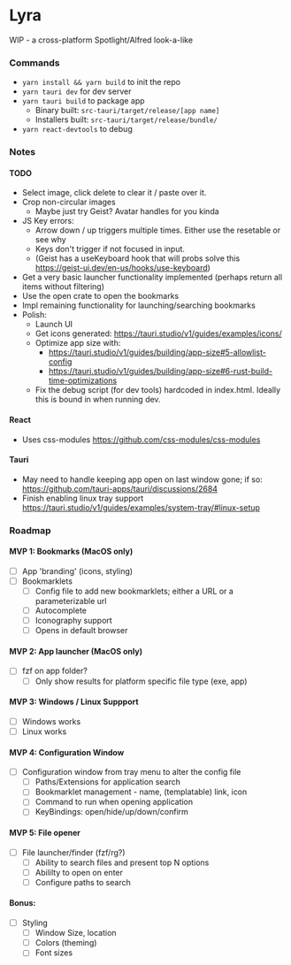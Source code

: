 # Lyra

WIP - a cross-platform Spotlight/Alfred look-a-like

### Commands

- `yarn install && yarn build` to init the repo
- `yarn tauri dev` for dev server
- `yarn tauri build` to package app
  - Binary built: `src-tauri/target/release/[app name]`
  - Installers built: `src-tauri/target/release/bundle/`
- `yarn react-devtools` to debug

### Notes

#### TODO

- Select image, click delete to clear it / paste over it.
- Crop non-circular images
  - Maybe just try Geist? Avatar handles for you kinda
- JS Key errors:
  - Arrow down / up triggers multiple times. Either use the resetable or see why
  - Keys don't trigger if not focused in input.
  - (Geist has a useKeyboard hook that will probs solve this https://geist-ui.dev/en-us/hooks/use-keyboard)
- Get a very basic launcher functionality implemented (perhaps return all items without filtering)
- Use the open crate to open the bookmarks
- Impl remaining functionality for launching/searching bookmarks
- Polish:
  - Launch UI
  - Get icons generated: https://tauri.studio/v1/guides/examples/icons/
  - Optimize app size with:
    - https://tauri.studio/v1/guides/building/app-size#5-allowlist-config
    - https://tauri.studio/v1/guides/building/app-size#6-rust-build-time-optimizations
  - Fix the debug script (for dev tools) hardcoded in index.html. Ideally this is bound in when running dev.

#### React

- Uses css-modules https://github.com/css-modules/css-modules

#### Tauri

- May need to handle keeping app open on last window gone; if so: https://github.com/tauri-apps/tauri/discussions/2684
- Finish enabling linux tray support https://tauri.studio/v1/guides/examples/system-tray/#linux-setup

### Roadmap

#### MVP 1: Bookmarks (MacOS only)

- [ ] App 'branding' (icons, styling)
- [ ] Bookmarklets
  - [ ] Config file to add new bookmarklets; either a URL or a parameterizable url
  - [ ] Autocomplete
  - [ ] Iconography support
  - [ ] Opens in default browser

#### MVP 2: App launcher (MacOS only)

- [ ] fzf on app folder?
  - [ ] Only show results for platform specific file type (exe, app)

#### MVP 3: Windows / Linux Suppport

- [ ] Windows works
- [ ] Linux works

#### MVP 4: Configuration Window

- [ ] Configuration window from tray menu to alter the config file
  - [ ] Paths/Extensions for application search
  - [ ] Bookmarklet management - name, (templatable) link, icon
  - [ ] Command to run when opening application
  - [ ] KeyBindings: open/hide/up/down/confirm

#### MVP 5: File opener

- [ ] File launcher/finder (fzf/rg?)
  - [ ] Ability to search files and present top N options
  - [ ] Abililty to open on enter
  - [ ] Configure paths to search

#### Bonus:

- [ ] Styling
  - [ ] Window Size, location
  - [ ] Colors (theming)
  - [ ] Font sizes
